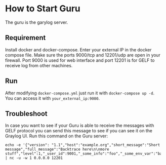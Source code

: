 # How to Start Guru 
The guru is the garylog server. 
## Requirement
Install docker and docker-compose.
Enter your external IP in the docker compose file. 
Make sure the ports 9000/tcp and 12201/udp are open in your firewall. 
Port 9000 is used for web interface and port 12201 is for GELF to receive log from other machines.

## Run
After modifying `docker-compose.yml` just run it with `docker-compose up -d`. 
You can access it with `your_external_ip:9000`.

## Troubleshoot
In case you want to see if your Guru is able to receive the messages with GELF protocol you can send this message to see if you can see it on the Graylog UI. Run this command on the Guru server:
```
echo -e '{"version": "1.1","host":"example.org","short_message":"Short message","full_message":"Backtrace here\n\nmore stuff","level":1,"_user_id":9001,"_some_info":"foo","_some_env_var":"bar"}\0' | nc -u -w 1 0.0.0.0 12201

```
